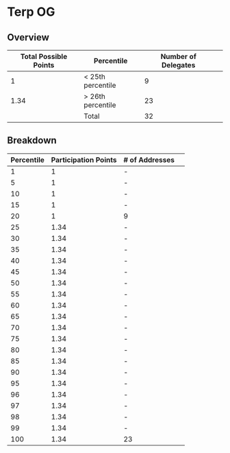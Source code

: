 # Terp OG 

## Overview
| Total Possible Points | Percentile  | Number of Delegates |       |
|-----------------------|-------------|--------|-------|
| 1                     |   < 25th percentile  | 9 |      
| 1.34                  |   > 26th percentile  | 23 |           
|                       |       Total     | 32 |    |

## Breakdown 
| Percentile            | Participation Points         | # of Addresses |       |
|-----------------------|-------------    |---------|-------|
| 1                     |  1       | -    |       |
| 5                     |  1       | -    |       |
| 10                    |  1       | -    |       |
| 15                    |  1       | -    |       |
| 20                    |  1       | 9    |       |
| 25                    |  1.34    | -    |       |
| 30                    |  1.34    | -    |       |
| 35                    |  1.34    | -    |       |
| 40                    |  1.34    | -    |       |
| 45                    |  1.34    | -    |       |
| 50                    |  1.34    | -    |       |
| 55                    |  1.34    | -    |       |
| 60                    |  1.34    | -    |       |
| 65                    |  1.34    | -    |       |
| 70                    |  1.34    | -    |       |
| 75                    |  1.34    | -    |       |
| 80                    |  1.34    | -    |       |
| 85                    |  1.34    | -    |       |
| 90                    |  1.34    | -    |       |
| 95                    |  1.34    | -    |       |
| 96                    |  1.34    | -    |       |
| 97                    |  1.34    | -    |       |
| 98                    |  1.34    | -    |       |
| 99                    |  1.34    | -    |       |
| 100                   |  1.34    |  23  |       